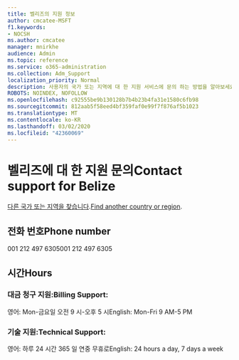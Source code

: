```yaml
---
title: 벨리즈의 지원 정보
author: cmcatee-MSFT
f1.keywords:
- NOCSH
ms.author: cmcatee
manager: mnirkhe
audience: Admin
ms.topic: reference
ms.service: o365-administration
ms.collection: Adm_Support
localization_priority: Normal
description: 사용자의 국가 또는 지역에 대 한 지원 서비스에 문의 하는 방법을 알아보세요.
ROBOTS: NOINDEX, NOFOLLOW
ms.openlocfilehash: c92555be9b130128b7b4b23b4fa31e1580c6fb98
ms.sourcegitcommit: 812aab5f58eed4bf359faf0e99f7f876af5b1023
ms.translationtype: MT
ms.contentlocale: ko-KR
ms.lasthandoff: 03/02/2020
ms.locfileid: "42360069"
---
```

# <a name="contact-support-for-belize"></a><span data-ttu-id="5cabf-103">벨리즈에 대 한 지원 문의</span><span class="sxs-lookup"><span data-stu-id="5cabf-103">Contact support for Belize</span></span>

<span data-ttu-id="5cabf-104">[다른 국가 또는 지역을 찾습니다](../contact-support-for-business-products.md).</span><span class="sxs-lookup"><span data-stu-id="5cabf-104">[Find another country or region](../contact-support-for-business-products.md).</span></span>

## <a name="phone-number"></a><span data-ttu-id="5cabf-105">전화 번호</span><span class="sxs-lookup"><span data-stu-id="5cabf-105">Phone number</span></span>
<span data-ttu-id="5cabf-106">001 212 497 6305</span><span class="sxs-lookup"><span data-stu-id="5cabf-106">001 212 497 6305</span></span>

## <a name="hours"></a><span data-ttu-id="5cabf-107">시간</span><span class="sxs-lookup"><span data-stu-id="5cabf-107">Hours</span></span>
### <a name="billing-support"></a><span data-ttu-id="5cabf-108">대금 청구 지원:</span><span class="sxs-lookup"><span data-stu-id="5cabf-108">Billing Support:</span></span>

<span data-ttu-id="5cabf-109">영어: Mon-금요일 오전 9 시-오후 5 시</span><span class="sxs-lookup"><span data-stu-id="5cabf-109">English: Mon-Fri 9 AM-5 PM</span></span>

### <a name="technical-support"></a><span data-ttu-id="5cabf-110">기술 지원:</span><span class="sxs-lookup"><span data-stu-id="5cabf-110">Technical Support:</span></span>

<span data-ttu-id="5cabf-111">영어: 하루 24 시간 365 일 연중 무휴로</span><span class="sxs-lookup"><span data-stu-id="5cabf-111">English: 24 hours a day, 7 days a week</span></span>
